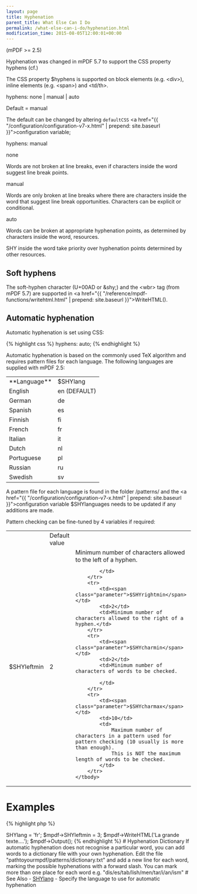 ```yaml
---
layout: page
title: Hyphenation
parent_title: What Else Can I Do
permalink: /what-else-can-i-do/hyphenation.html
modification_time: 2015-08-05T12:00:01+00:00
---
```


(mPDF >= 2.5)

Hyphenation was changed in mPDF 5.7 to support the CSS property hyphens (cf.)

The CSS property <span class="parameter">$hyphens</span> is supported on block elements (e.g. &lt;div&gt;), 
inline elements (e.g. &lt;span&gt;) and &lt;td/th&gt;.

hyphens: none | manual | auto

Default = manual

The default can be changed by altering `defaultCSS`
<a href="{{ "/configuration/configuration-v7-x.html" | prepend: site.baseurl }}">configuration variable</a>;

hyphens: manual

none

Words are not broken at line breaks, even if characters inside the word suggest line break points.

manual

Words are only broken at line breaks where there are characters inside the word that suggest line break opportunities. 
Characters can be explicit or conditional.

auto

Words can be broken at appropriate hyphenation points, as determined by characters inside the word, resources.

SHY inside the word take priority over hyphenation points determined by other resources.

## Soft hyphens

The soft-hyphen character (U+00AD or &amp;shy;) and the &lt;wbr&gt; tag (from mPDF 5.7) are supported in 
<a href="{{ "/reference/mpdf-functions/writehtml.html" | prepend: site.baseurl }}">WriteHTML()</a>.

## Automatic hyphenation

Automatic hyphenation is set using CSS:

{% highlight css %}
hyphens: auto;
{% endhighlight %}

Automatic hyphenation is based on the commonly used TeX algorithm and requires pattern files for each language. 
The following languages are supplied with mPDF 2.5:

<table class="table">
    <tbody>
        <tr>
            <td>**Language**</td>
            <td><span class="parameter">$SHYlang</span></td>
        </tr>
        <tr>
            <td>English</td>
            <td>en (<span class="smallblock">DEFAULT</span>)</td>
        </tr>
        <tr>
            <td>German</td>
            <td>de</td>
        </tr>
        <tr>
            <td>Spanish</td>
            <td>es</td>
        </tr>
        <tr>
            <td>Finnish</td>
            <td>fi</td>
        </tr>
        <tr>
            <td>French</td>
            <td>fr</td>
        </tr>
        <tr>
            <td>Italian</td>
            <td>it</td>
        </tr>
        <tr>
            <td>Dutch</td>
            <td>nl</td>
        </tr>
        <tr>
            <td>Portuguese</td>
            <td>pl</td>
        </tr>
        <tr>
            <td>Russian</td>
            <td>ru</td>
        </tr>
        <tr>
            <td>Swedish</td>
            <td>sv</td>
        </tr>
    </tbody>
</table>


A pattern file for each language is found in the folder /patterns/ and the 
<a href="{{ "/configuration/configuration-v7-x.html" | prepend: site.baseurl }}">configuration variable</a>
<span class="parameter">$SHYlanguages</span> needs to be updated if any additions are made.

Pattern checking can be fine-tuned by 4 variables if required:

<table class="table">
    <tbody>
        <tr>
            <td> </td>
            <td>Default value</td>
            <td> </td>
        </tr>
        <tr>
            <td><span class="parameter">$SHYleftmin</span></td>
            <td>2</td>
            <td>Minimum number of characters allowed to the left of a hyphen.

            </td>
        </tr>
        <tr>
            <td><span class="parameter">$SHYrightmin</span></td>
            <td>2</td>
            <td>Minimum number of characters allowed to the right of a hyphen.</td>
        </tr>
        <tr>
            <td><span class="parameter">$SHYcharmin</span></td>
            <td>2</td>
            <td>Minimum number of characters of words to be checked.

            </td>
        </tr>
        <tr>
            <td><span class="parameter">$SHYcharmax</span></td>
            <td>10</td>
            <td>
                Maximum number of characters in a pattern used for pattern checking (10 usually is more than enough). 
                This is NOT the maximum length of words to be checked.
            </td>
        </tr>
    </tbody>
</table>

# Examples

{% highlight php %}
<?php

$mpdf = new \Mpdf\Mpdf();

$mpdf->SHYlang = 'fr';

$mpdf->SHYleftmin = 3;

$mpdf->WriteHTML('La grande texte....');

$mpdf->Output();
{% endhighlight %}

# Hyphenation Dictionary

If automatic hyphenation does not recognise a particular word, you can add words to a dictionary file with your own 
hyphenation. Edit the file "pathtoyourmpdf/patterns/dictionary.txt" and add a new line for each word, marking the 
possible hyphenations with a forward slash. You can mark more than one place for each word e.g. 
"dis/es/tab/lish/men/tar/i/an/ism"

# See Also

- <a href="{{ "/reference/mpdf-variables/shylang.html" | prepend: site.baseurl }}">SHYlang</a> - Specify the language to use for automatic hyphenation
